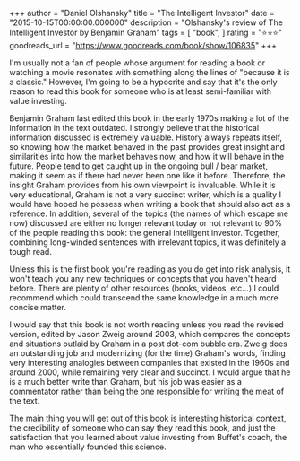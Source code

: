 +++
author = "Daniel Olshansky"
title = "The Intelligent Investor"
date = "2015-10-15T00:00:00.000000"
description = "Olshansky's review of The Intelligent Investor by Benjamin Graham"
tags = [
    "book",
]
rating = "⭐⭐⭐"
goodreads_url = "https://www.goodreads.com/book/show/106835"
+++

I'm usually not a fan of people whose argument for reading a book or watching a movie resonates with something along the lines of "because it is a classic." However, I'm going to be a hypocrite and say that it's the only reason to read this book for someone who is at least semi-familiar with value investing.







Benjamin Graham last edited this book in the early 1970s making a lot of the information in the text outdated. I strongly believe that the historical information discussed is extremely valuable. History always repeats itself, so knowing how the market behaved in the past provides great insight and similarities into how the market behaves now, and how it will behave in the future. People tend to get caught up in the ongoing bull / bear market, making it seem as if there had never been one like it before. Therefore, the insight Graham provides from his own viewpoint is invaluable. While it is very educational, Graham is not a very succinct writer, which is a quality I would have hoped he possess when writing a book that should also act as a reference. In addition, several of the topics (the names of which escape me now) discussed are either no longer relevant today or not relevant to 90% of the people reading this book: the general intelligent investor. Together, combining long-winded sentences with irrelevant topics, it was definitely a tough read.







Unless this is the first book you're reading as you do get into risk analysis, it won't teach you any new techniques or concepts that you haven't heard before. There are plenty of other resources (books, videos, etc...) I could recommend which could transcend the same knowledge in a much more concise matter.







I would say that this book is not worth reading unless you read the revised version, edited by Jason Zweig around 2003, which compares the concepts and situations outlaid by Graham in a post dot-com bubble era. Zweig does an outstanding job and modernizing (for the time) Graham's words, finding very interesting analogies between companies that existed in the 1960s and around 2000, while remaining very clear and succinct. I would argue that he is a much better write than Graham, but his job was easier as a commentator rather than being the one responsible for writing the meat of the text.







The main thing you will get out of this book is interesting historical context, the credibility of someone who can say they read this book, and just the satisfaction that you learned about value investing from Buffet's coach, the man who essentially founded this science.
